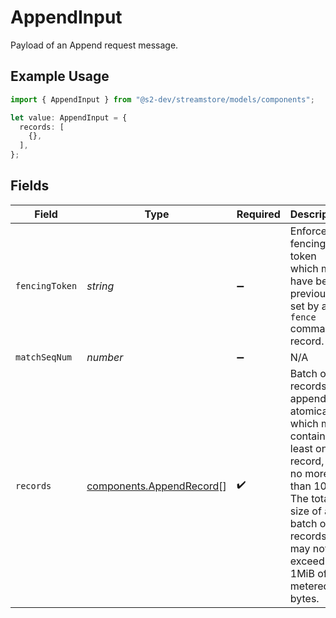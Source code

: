 # AppendInput

Payload of an Append request message.

## Example Usage

```typescript
import { AppendInput } from "@s2-dev/streamstore/models/components";

let value: AppendInput = {
  records: [
    {},
  ],
};
```

## Fields

| Field                                                                                                                                                                            | Type                                                                                                                                                                             | Required                                                                                                                                                                         | Description                                                                                                                                                                      |
| -------------------------------------------------------------------------------------------------------------------------------------------------------------------------------- | -------------------------------------------------------------------------------------------------------------------------------------------------------------------------------- | -------------------------------------------------------------------------------------------------------------------------------------------------------------------------------- | -------------------------------------------------------------------------------------------------------------------------------------------------------------------------------- |
| `fencingToken`                                                                                                                                                                   | *string*                                                                                                                                                                         | :heavy_minus_sign:                                                                                                                                                               | Enforce a fencing token which must have been previously set by a `fence` command record.                                                                                         |
| `matchSeqNum`                                                                                                                                                                    | *number*                                                                                                                                                                         | :heavy_minus_sign:                                                                                                                                                               | N/A                                                                                                                                                                              |
| `records`                                                                                                                                                                        | [components.AppendRecord](../../models/components/appendrecord.md)[]                                                                                                             | :heavy_check_mark:                                                                                                                                                               | Batch of records to append atomically, which must contain at least one record, and no more<br/>than 1000. The total size of a batch of records may not exceed 1MiB of metered bytes. |